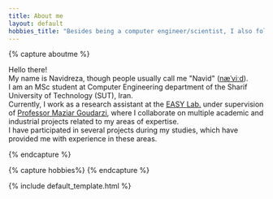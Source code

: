 ```yaml
---
title: About me
layout: default
hobbies_title: "Besides being a computer engineer/scientist, I also follow other hobbies:"
---
```


<!-- # {{ page.title }} -->

{% capture aboutme %}

Hello there!
<img src="https://github.githubassets.com/images/icons/emoji/unicode/1f44b.png" alt="" class="emoji" />   
My name is Navidreza, though people usually call me "Navid" \([næˈviːd](https://www.pronouncenames.com/pronounce/navid)\).   
I am an MSc student at Computer Engineering department of the Sharif University of Technology (SUT), Iran.    
Currently, I work as a research assistant at the [EASY Lab.](http://easy.ce.sharif.edu) under supervision of [Professor Maziar Goudarzi](http://sharif.edu/~goudarzi/), where I collaborate on multiple academic and industrial projects related to my areas of expertise.   
I have participated in several projects during my studies, which have provided me with experience in these areas.

{% endcapture %}

{% capture hobbies%}
{% endcapture %}

{% include default_template.html %}
